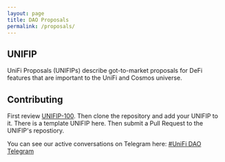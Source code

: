 ```yaml
---
layout: page
title: DAO Proposals
permalink: /proposals/
---
```


## UNIFIP
UniFi Proposals (UNIFIPs) describe got-to-market proposals for DeFi features that are important to the UniFi and Cosmos universe.

## Contributing
First review [UNIFIP-100](https://unifi.finance/proposals/100). Then clone the repository and add your UNIFIP to it. There is a template UNIFIP here. Then submit a Pull Request to the UNIFIP's repostiory.

You can see our active conversations on Telegram here:
[#UniFi DAO Telegram](https://t.me/joinchat/C_FPy0nbEGuCc6YoxwCdIg)


